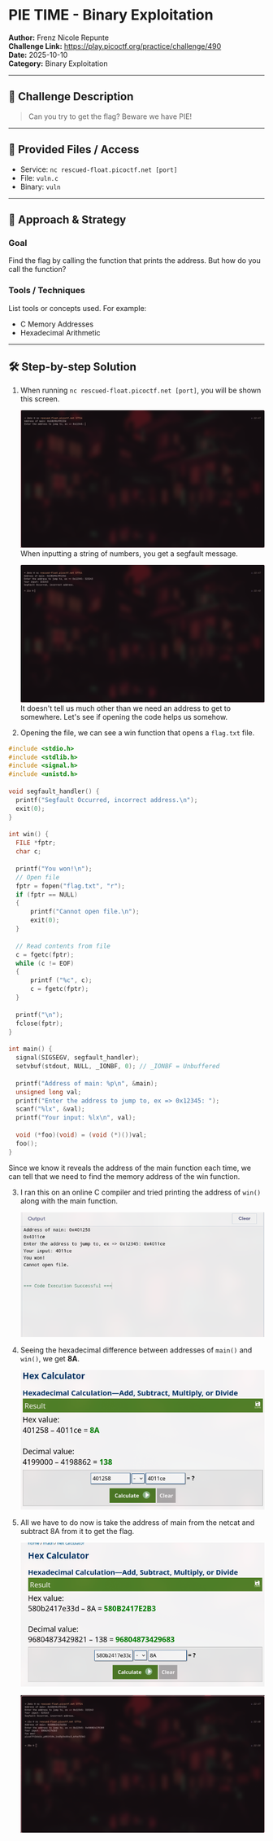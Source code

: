# PIE TIME - Binary Exploitation

**Author:**  Frenz Nicole Repunte <br>
**Challenge Link:** https://play.picoctf.org/practice/challenge/490  <br>
**Date:** 2025-10-10 <br>
**Category:** Binary Exploitation  <br>

---

## 🧠 Challenge Description

> Can you try to get the flag? Beware we have PIE!

---

## 📁 Provided Files / Access

- Service: `nc rescued-float.picoctf.net [port]`
- File:  `vuln.c`
- Binary: `vuln`

---

## 🧪 Approach & Strategy

### Goal

Find the flag by calling the function that prints the address. But how do you call the function?

### Tools / Techniques

List tools or concepts used. For example:

- C Memory Addresses
- Hexadecimal Arithmetic

---

## 🛠️ Step-by-step Solution

1. When running `nc rescued-float.picoctf.net [port]`, you will be shown this screen.
   
   ![pietime_1](./Images/pietime_1.png)
   When inputting a string of numbers, you get a segfault message. 
   
   ![pietime_2](./Images/pietime_2.png)
   It doesn't tell us much other than we need an address to get to somewhere. Let's see if opening the code helps us somehow.

2. Opening the file, we can see a win function that opens a `flag.txt` file. 
   
```c
#include <stdio.h>
#include <stdlib.h>
#include <signal.h>
#include <unistd.h>

void segfault_handler() {
  printf("Segfault Occurred, incorrect address.\n");
  exit(0);
}

int win() {
  FILE *fptr;
  char c;

  printf("You won!\n");
  // Open file
  fptr = fopen("flag.txt", "r");
  if (fptr == NULL)
  {
      printf("Cannot open file.\n");
      exit(0);
  }

  // Read contents from file
  c = fgetc(fptr);
  while (c != EOF)
  {
      printf ("%c", c);
      c = fgetc(fptr);
  }

  printf("\n");
  fclose(fptr);
}

int main() {
  signal(SIGSEGV, segfault_handler);
  setvbuf(stdout, NULL, _IONBF, 0); // _IONBF = Unbuffered

  printf("Address of main: %p\n", &main);
  unsigned long val;
  printf("Enter the address to jump to, ex => 0x12345: ");
  scanf("%lx", &val);
  printf("Your input: %lx\n", val);

  void (*foo)(void) = (void (*)())val;
  foo();
}
```
   
   Since we know it reveals the address of the main function each time, we can tell that we need to find the memory address of the win function.

3. I ran this on an online C compiler and tried printing the address of `win()` along with the main function.
   
   ![pietime_3](./Images/pietime_3.png)

4. Seeing the hexadecimal difference between addresses of `main()` and `win()`, we get **8A**.

   ![pietime_4](./Images/pietime_4.png)
   
5. All we have to do now is take the address of main from the netcat and subtract 8A from it to get the flag.
   
   ![pietime_6](./Images/pietime_6.png)
   
   ![pietime_7](./Images/pietime_7.png)